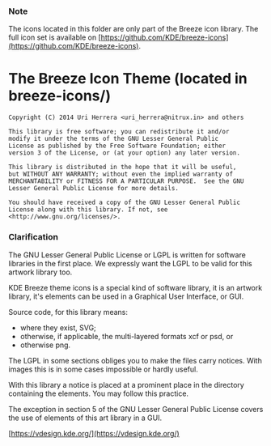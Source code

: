 ### Note                                                                          
The icons located in this folder are only part of the Breeze icon library.
The full icon set is available on [https://github.com/KDE/breeze-icons](https://github.com/KDE/breeze-icons).



# The Breeze Icon Theme (located in breeze-icons/)

    Copyright (C) 2014 Uri Herrera <uri_herrera@nitrux.in> and others

    This library is free software; you can redistribute it and/or
    modify it under the terms of the GNU Lesser General Public
    License as published by the Free Software Foundation; either
    version 3 of the License, or (at your option) any later version.

    This library is distributed in the hope that it will be useful,
    but WITHOUT ANY WARRANTY; without even the implied warranty of
    MERCHANTABILITY or FITNESS FOR A PARTICULAR PURPOSE.  See the GNU
    Lesser General Public License for more details.

    You should have received a copy of the GNU Lesser General Public
    License along with this library. If not, see <http://www.gnu.org/licenses/>.


### Clarification

The GNU Lesser General Public License or LGPL is written for
software libraries in the first place. We expressly want the LGPL to
be valid for this artwork library too.

KDE Breeze theme icons is a special kind of software library, it is an
artwork library, it's elements can be used in a Graphical User Interface, or GUI.

Source code, for this library means:

   - where they exist, SVG;
   - otherwise, if applicable, the multi-layered formats xcf or psd, or
   - otherwise png.

The LGPL in some sections obliges you to make the files carry
notices. With images this is in some cases impossible or hardly useful.

With this library a notice is placed at a prominent place in the directory
containing the elements. You may follow this practice.

The exception in section 5 of the GNU Lesser General Public License covers
the use of elements of this art library in a GUI.

[https://vdesign.kde.org/](https://vdesign.kde.org/)
